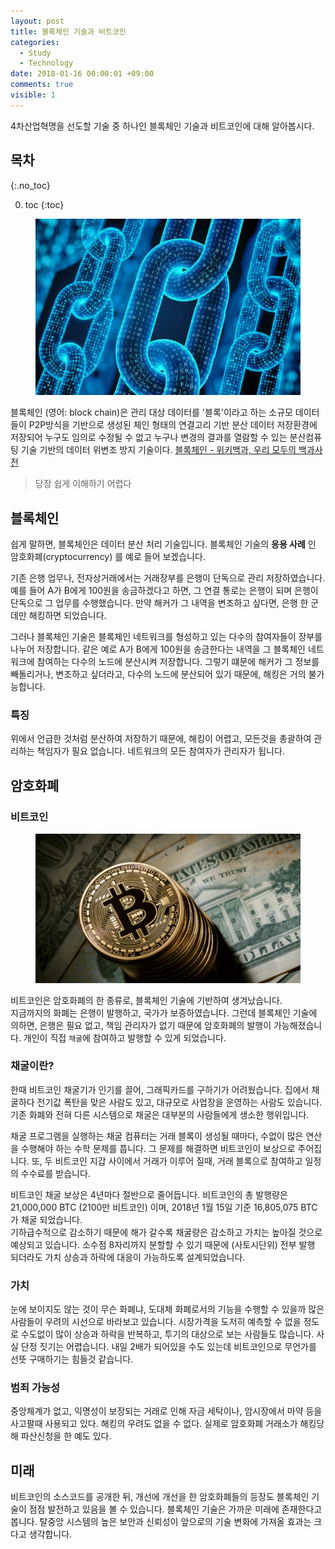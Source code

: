 ```yaml
---
layout: post
title: 블록체인 기술과 비트코인
categories:
  - Study
  - Technology
date: 2018-01-16 00:00:01 +09:00
comments: true
visible: 1
---
```


4차산업혁명을 선도할 기술 중 하나인 블록체인 기술과 비트코인에 대해 알아봅시다.

## 목차
{:.no_toc}

0. toc
{:toc}

<figure>
<img src="/assets/posts/20180116/101.png" width="600">
<figcaption align="middle">
</figcaption>
</figure>

블록체인 (영어: block chain)은 관리 대상 데이터를 '블록'이라고 하는 소규모 데이터들이 P2P방식을 기반으로 생성된 체인 형태의 연결고리 기반 분산 데이터 저장환경에 저장되어 누구도 임의로 수정될 수 없고 누구나 변경의 결과를 열람할 수 있는 분산컴퓨팅 기술 기반의 데이터 위변조 방지 기술이다.
[블록체인 - 위키백과, 우리 모두의 백과사전](https://ko.wikipedia.org/wiki/%EB%B8%94%EB%A1%9D%EC%B2%B4%EC%9D%B8)

> 당장 쉽게 이해하기 어렵다

## 블록체인
쉽게 말하면, 블록체인은 데이터 분산 처리 기술입니다.
블록체인 기술의 **응용 사례** 인 암호화폐(cryptocurrency) 를 예로 들어 보겠습니다.

기존 은행 업무나, 전자상거래에서는 거래장부를 은행이 단독으로 관리 저장하였습니다.
예를 들어 A가 B에게 100원을 송금하겠다고 하면, 그 연결 통로는 은행이 되며 은행이 단독으로 그 업무를 수행했습니다.
만약 해커가 그 내역을 변조하고 싶다면, 은행 한 군데만 해킹하면 되었습니다.


그러나 블록체인 기술은 블록체인 네트워크를 형성하고 있는 다수의 참여자들이 장부를 나누어 저장합니다.
같은 예로 A가 B에게 100원을 송금한다는 내역을 그 블록체인 네트워크에 참여하는 다수의 노드에 분산시켜 저장합니다.  그렇기 떄문에 해커가 그 정보를 빼돌리거나, 변조하고 싶더라고, 다수의 노드에 분산되어 있기 때문에, 해킹은 거의 불가능합니다.

### 특징
위에서 언급한 것처럼 분산하여 저장하기 때문에, 해킹이 어렵고,  모든것을 총괄하여 관리하는 책임자가 필요 없습니다.  네트워크의 모든 참여자가 관리자가 됩니다.

## 암호화폐
### 비트코인

<figure>
<img src="/assets/posts/20180116/102.png" width="600">
<figcaption align="middle">
</figcaption>
</figure>

비트코인은 암호화폐의 한 종류로, 블록체인 기술에 기반하여 생겨났습니다. <br />
지금까지의 화폐는 은행이 발행하고, 국가가 보증하였습니다. 그런데 블록체인 기술에 의하면, 은행은 필요 없고,  책임 관리자가 없기 때문에 암호화폐의 발행이  가능해졌습니다.  개인이 직접 `채굴`에 참여하고 발행할 수 있게 되었습니다.



### 채굴이란?
한때 비트코인 채굴기가 인기를 끌어, 그래픽카드를 구하기가 어려웠습니다. 집에서 채굴하다 전기값 폭탄을 맞은 사람도 있고, 대규모로 사업장을 운영하는 사람도 있습니다.
기존 화폐와 전혀 다른 시스템으로 채굴은 대부분의 사람들에게 생소한 행위입니다.

채굴 프로그램을 실행하는 채굴 컴퓨터는 거래 블록이 생성될 때마다, 수없이 많은 연산을 수행해야 하는 수학 문제를 풉니다. 그 문제를 해결하면 비트코인이 보상으로 주어집니다. 또, 두 비트코인 지갑 사이에서 거래가 이루어 질때, 거래 블록으로 참여하고 일정의 수수료를 받습니다.

<!-- ad -->

비트코인 채굴 보상은 4년마다 절반으로 줄어듭니다.
비트코인의 총 발행량은 21,000,000 BTC (2100만 비트코인) 이며,  2018년 1월 15일 기준 16,805,075 BTC 가 채굴 되었습니다. <br />
기하급수적으로 감소하기 때문에 해가 갈수록 채굴량은 감소하고 가치는 높아질 것으로 예상되고 있습니다.
소수점 8자리까지 분할할 수 있기 때문에 (사토시단위) 전부 발행 되더라도 가치 상승과 하락에 대응이 가능하도록 설계되었습니다.


### 가치
눈에 보이지도 않는 것이 무슨 화폐냐,  도대체 화폐로서의 기능을 수행할 수 있을까 많은사람들이 우려의 시선으로 바라보고 있습니다.
시장가격을 도저히 예측할 수 없을 정도로 수도없이 많이 상승과 하락을 반복하고,  투기의 대상으로 보는 사람들도 많습니다.
사실 단정 짓기는 어렵습니다.  내일 2배가 되어있을 수도 있는데 비트코인으로 무언가를 선뜻 구매하기는 힘들것 같습니다.

### 범죄 가능성
중앙체계가 없고, 익명성이 보장되는 거래로 인해 자금 세탁이나, 암시장에서 마약 등을 사고팔때 사용되고 있다.
해킹의 우려도 없을 수 없다. 실제로 암호화폐 거래소가 해킹당해 파산신청을 한 예도 있다.

## 미래
비트코인의 소스코드를 공개한 뒤, 개선에 개선을 한 암호화폐들의 등장도 블록체인 기술이 점점 발전하고 있음을 볼 수 있습니다.
블록체인 기술은 가까운 미래에 존재한다고 봅니다. 탈중앙 시스템의 높은 보안과 신뢰성이 앞으로의 기술 변화에 가져올 효과는 크다고 생각합니다.
